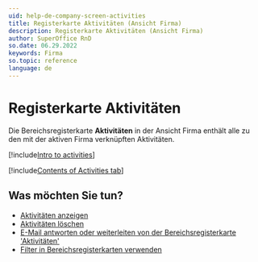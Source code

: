 ```yaml
---
uid: help-de-company-screen-activities
title: Registerkarte Aktivitäten (Ansicht Firma)
description: Registerkarte Aktivitäten (Ansicht Firma)
author: SuperOffice RnD
so.date: 06.29.2022
keywords: Firma
so.topic: reference
language: de
---
```


# Registerkarte Aktivitäten

Die Bereichsregisterkarte **Aktivitäten** in der Ansicht Firma enthält alle zu den mit der aktiven Firma verknüpften Aktivitäten.

[!include[Intro to activities](../../../learn/includes/intro-activities.md)]

[!include[Contents of Activities tab](../../../learn/includes/activities-tab.md)]

## Was möchten Sie tun?

* [Aktivitäten anzeigen][1]
* [Aktivitäten löschen][2]
* [E-Mail antworten oder weiterleiten von der Bereichsregisterkarte 'Aktivitäten'][3]
* [Filter in Bereichsregisterkarten verwenden][5]

<!-- Referenced links -->
[1]: ../../../learn/activity/view-activities.md
[2]: ../../../learn/activity/delete-activities-contact.md
[3]: ../../../learn/activity/send-email.md
[5]: ../../../learn/section-tabs/filter.md

<!-- Referenced images -->
